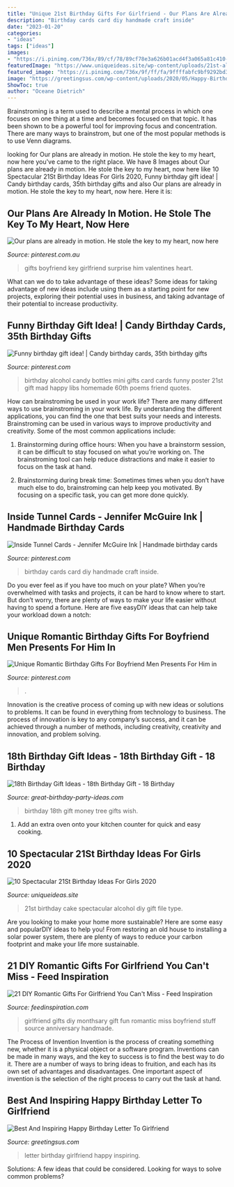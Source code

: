 ```yaml
---
title: "Unique 21st Birthday Gifts For Girlfriend - Our Plans Are Already In Motion. He Stole The Key To My Heart, Now Here"
description: "Birthday cards card diy handmade craft inside"
date: "2023-01-20"
categories:
- "ideas"
tags: ["ideas"]
images:
- "https://i.pinimg.com/736x/89/cf/78/89cf78e3a626b01acd4f3a065a81c410--boyfriend-surprises-surprise-boyfriend.jpg"
featuredImage: "https://www.uniqueideas.site/wp-content/uploads/21st-alcohol-birthday-cake-diy-pinterest-alcohol-birthday-cake.jpg"
featured_image: "https://i.pinimg.com/736x/9f/ff/fa/9ffffabfc9bf9292bd352627c96d9341.jpg"
image: "https://greetingsus.com/wp-content/uploads/2020/05/Happy-Birthday-Letter-To-Girlfriend-4.jpg"
ShowToc: true
author: "Oceane Dietrich"
---
```



Brainstroming is a term used to describe a mental process in which one focuses on one thing at a time and becomes focused on that topic. It has been shown to be a powerful tool for improving focus and concentration. There are many ways to brainstrom, but one of the most popular methods is to use Venn diagrams.

	

		
looking for Our plans are already in motion. He stole the key to my heart, now here you've came to the right place. We have 8 Images about Our plans are already in motion. He stole the key to my heart, now here like 10 Spectacular 21St Birthday Ideas For Girls 2020, Funny birthday gift idea! | Candy birthday cards, 35th birthday gifts and also Our plans are already in motion. He stole the key to my heart, now here. Here it is:
		
    
## Our Plans Are Already In Motion. He Stole The Key To My Heart, Now Here

<img loading=lazy src="https://i.pinimg.com/736x/89/cf/78/89cf78e3a626b01acd4f3a065a81c410--boyfriend-surprises-surprise-boyfriend.jpg" onerror="this.onerror=null;this.src='https://tse1.mm.bing.net/th?id=OIP.b1vK6v2dKXHdyEq0Xbb6xQHaJ3&amp;pid=15.1';" alt="Our plans are already in motion. He stole the key to my heart, now here">

_Source: pinterest.com.au_

>gifts boyfriend key girlfriend surprise him valentines heart. 

	

What can we do to take advantage of these ideas?
Some ideas for taking advantage of new ideas include using them as a starting point for new projects, exploring their potential uses in business, and taking advantage of their potential to increase productivity.

    
## Funny Birthday Gift Idea! | Candy Birthday Cards, 35th Birthday Gifts

<img loading=lazy src="https://i.pinimg.com/736x/12/fa/cf/12facfe7cca2eab9925f5656ac2d2491--alcohol-bottle-crafts-mini-alcohol-bottles.jpg" onerror="this.onerror=null;this.src='https://tse2.mm.bing.net/th?id=OIP.7Hg88GR934fkwhZDXqmTgAHaJ6&amp;pid=15.1';" alt="Funny birthday gift idea! | Candy birthday cards, 35th birthday gifts">

_Source: pinterest.com_

>birthday alcohol candy bottles mini gifts card cards funny poster 21st gift mad happy libs homemade 60th poems friend quotes. 

	

How can brainstroming be used in your work life?
There are many different ways to use brainstroming in your work life. By understanding the different applications, you can find the one that best suits your needs and interests. Brainstroming can be used in various ways to improve productivity and creativity. Some of the most common applications include:
1) Brainstorming during office hours: When you have a brainstorm session, it can be difficult to stay focused on what you’re working on. The brainstroming tool can help reduce distractions and make it easier to focus on the task at hand.

2) Brainstorming during break time: Sometimes times when you don’t have much else to do, brainstroming can help keep you motivated. By focusing on a specific task, you can get more done quickly.

    
## Inside Tunnel Cards - Jennifer McGuire Ink | Handmade Birthday Cards

<img loading=lazy src="https://i.pinimg.com/736x/9f/ff/fa/9ffffabfc9bf9292bd352627c96d9341.jpg" onerror="this.onerror=null;this.src='https://tse2.mm.bing.net/th?id=OIP.ZosQXIeRy4rnK_leq6MJXwHaLG&amp;pid=15.1';" alt="Inside Tunnel Cards - Jennifer McGuire Ink | Handmade birthday cards">

_Source: pinterest.com_

>birthday cards card diy handmade craft inside. 

	

Do you ever feel as if you have too much on your plate? When you’re overwhelmed with tasks and projects, it can be hard to know where to start. But don’t worry, there are plenty of ways to make your life easier without having to spend a fortune. Here are five easyDIY ideas that can help take your workload down a notch: 

    
## Unique Romantic Birthday Gifts For Boyfriend Men Presents For Him In

<img loading=lazy src="https://i.pinimg.com/736x/f5/e7/3e/f5e73e299d2738e9487f1ad7fccfca7a.jpg" onerror="this.onerror=null;this.src='https://tse2.mm.bing.net/th?id=OIP.OcjjCeYlSB0SZJmhP0Rn_QHaNU&amp;pid=15.1';" alt="Unique Romantic Birthday Gifts For Boyfriend Men Presents For Him in">

_Source: pinterest.com_

>. 

	

Innovation is the creative process of coming up with new ideas or solutions to problems. It can be found in everything from technology to business. The process of innovation is key to any company’s success, and it can be achieved through a number of methods, including creativity, creativity and innovation, and problem solving.

    
## 18th Birthday Gift Ideas - 18th Birthday Gift - 18 Birthday

<img loading=lazy src="https://www.great-birthday-party-ideas.com/images/money-tree.jpg" onerror="this.onerror=null;this.src='https://tse1.mm.bing.net/th?id=OIP.d3MR3-1Ouni3Dxct4yc29QHaOR&amp;pid=15.1';" alt="18th Birthday Gift Ideas - 18th Birthday Gift - 18 Birthday">

_Source: great-birthday-party-ideas.com_

>birthday 18th gift money tree gifts wish. 

	

1. Add an extra oven onto your kitchen counter for quick and easy cooking.

    
## 10 Spectacular 21St Birthday Ideas For Girls 2020

<img loading=lazy src="https://www.uniqueideas.site/wp-content/uploads/21st-alcohol-birthday-cake-diy-pinterest-alcohol-birthday-cake.jpg" onerror="this.onerror=null;this.src='https://tse2.mm.bing.net/th?id=OIP.q-p8wfNpxPe7vh2Of3sZPgHaJ4&amp;pid=15.1';" alt="10 Spectacular 21St Birthday Ideas For Girls 2020">

_Source: uniqueideas.site_

>21st birthday cake spectacular alcohol diy gift file type. 

	

Are you looking to make your home more sustainable? Here are some easy and popularDIY ideas to help you! From restoring an old house to installing a solar power system, there are plenty of ways to reduce your carbon footprint and make your life more sustainable.

    
## 21 DIY Romantic Gifts For Girlfriend You Can&#039;t Miss - Feed Inspiration

<img loading=lazy src="http://feedinspiration.com/wp-content/uploads/2016/12/Buy-pictures-for-girlfriend.jpg" onerror="this.onerror=null;this.src='https://tse2.mm.bing.net/th?id=OIP.JfCrPBWBhpaWLlrD0ZwulgHaLH&amp;pid=15.1';" alt="21 DIY Romantic Gifts For Girlfriend You Can&#039;t Miss - Feed Inspiration">

_Source: feedinspiration.com_

>girlfriend gifts diy monthsary gift fun romantic miss boyfriend stuff source anniversary handmade. 

	

The Process of Invention
Invention is the process of creating something new, whether it is a physical object or a software program. Inventions can be made in many ways, and the key to success is to find the best way to do it. There are a number of ways to bring ideas to fruition, and each has its own set of advantages and disadvantages. One important aspect of invention is the selection of the right process to carry out the task at hand.

    
## Best And Inspiring Happy Birthday Letter To Girlfriend

<img loading=lazy src="https://greetingsus.com/wp-content/uploads/2020/05/Happy-Birthday-Letter-To-Girlfriend-4.jpg" onerror="this.onerror=null;this.src='https://tse3.mm.bing.net/th?id=OIP.tylTOl-gulzW_WJ4WI2O0AHaG3&amp;pid=15.1';" alt="Best And Inspiring Happy Birthday Letter To Girlfriend">

_Source: greetingsus.com_

>letter birthday girlfriend happy inspiring. 

	

Solutions: A few ideas that could be considered.
Looking for ways to solve common problems?

